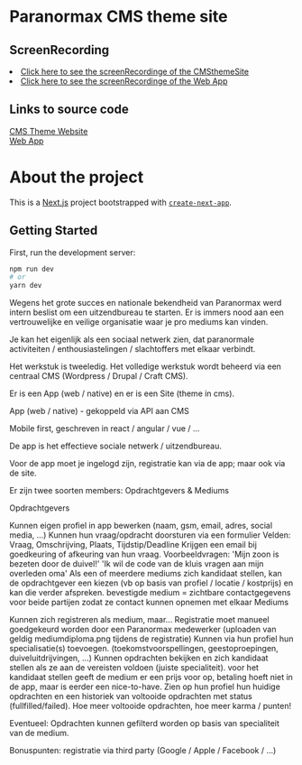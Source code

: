 <h1>Paranormax CMS theme site </h1>

<h2>ScreenRecording</h2>
<li>
    <a href="https://vimeo.com/667284010">Click here to see the screenRecordinge of the CMSthemeSite</a>
</li>
<li>
    <a href="https://vimeo.com/667283742">Click here to see the screenRecordinge of the Web App</a>
</li>

<h2>Links to source code</h2>
<a href="https://github.com/NielsMoens/Werkstuk_CMSDEV_Paranormax-NielsMoens"> CMS Theme Website </a><br>
<a href="https://github.com/NielsMoens/Werkstuk_CMSDEV_ParanormaxApp-NielsMoens"> Web App </a>

<h1>About the project</h1>

This is a [Next.js](https://nextjs.org/) project bootstrapped with [`create-next-app`](https://github.com/vercel/next.js/tree/canary/packages/create-next-app).

## Getting Started

First, run the development server:

```bash
npm run dev
# or
yarn dev
```
Wegens het grote succes en nationale bekendheid van Paranormax werd intern beslist om een uitzendbureau te starten.
Er is immers nood aan een vertrouwelijke en veilige organisatie waar je pro mediums kan vinden.

Je kan het eigenlijk als een sociaal netwerk zien, dat paranormale activiteiten / enthousiastelingen / slachtoffers met elkaar verbindt.

Het werkstuk is tweeledig. Het volledige werkstuk wordt beheerd via een centraal CMS (Wordpress / Drupal / Craft CMS).

Er is een App (web / native) en er is een Site (theme in cms).

App (web / native) - gekoppeld via API aan CMS

Mobile first, geschreven in react / angular / vue / ...

De app is het effectieve sociale netwerk / uitzendbureau.

Voor de app moet je ingelogd zijn, registratie kan via de app; maar ook via de site.

Er zijn twee soorten members: Opdrachtgevers & Mediums

Opdrachtgevers

Kunnen eigen profiel in app bewerken (naam, gsm, email, adres, social media, ...)
Kunnen hun vraag/opdracht doorsturen via een formulier
Velden: Vraag, Omschrijving, Plaats, Tijdstip/Deadline
Krijgen een email bij goedkeuring of afkeuring van hun vraag.
Voorbeeldvragen:
'Mijn zoon is bezeten door de duivel!'
'Ik wil de code van de kluis vragen aan mijn overleden oma'
Als een of meerdere mediums zich kandidaat stellen, kan de opdrachtgever een kiezen (vb op basis van profiel / locatie / kostprijs) en kan die verder afspreken.
bevestigde medium = zichtbare contactgegevens voor beide partijen zodat ze contact kunnen opnemen met elkaar
Mediums

Kunnen zich registreren als medium, maar...
Registratie moet manueel goedgekeurd worden door een Paranormax medewerker (uploaden van geldig mediumdiploma.png tijdens de registratie)
Kunnen via hun profiel hun specialisatie(s) toevoegen.
(toekomstvoorspellingen, geestoproepingen, duiveluitdrijvingen, ...)
Kunnen opdrachten bekijken en zich kandidaat stellen als ze aan de vereisten voldoen (juiste specialiteit).
voor het kandidaat stellen geeft de medium er een prijs voor op, betaling hoeft niet in de app, maar is eerder een nice-to-have.
Zien op hun profiel hun huidige opdrachten en een historiek van voltooide opdrachten met status (fullfilled/failed).
Hoe meer voltooide opdrachten, hoe meer karma / punten!

Eventueel: Opdrachten kunnen gefilterd worden op basis van specialiteit van de medium.

Bonuspunten: registratie via third party (Google / Apple / Facebook / ...)